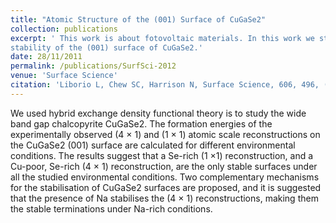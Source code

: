 ```yaml
---
title: "Atomic Structure of the (001) Surface of CuGaSe2"
collection: publications
excerpt: ' This work is about fotovoltaic materials. In this work we studied the
stability of the (001) surface of CuGaSe2.' 
date: 28/11/2011
permalink: /publications/SurfSci-2012
venue: 'Surface Science'
citation: 'Liborio L, Chew SC, Harrison N, Surface Science, 606, 496, (2012).'
---
```

We used hybrid exchange density functional theory is to study the wide band gap chalcopyrite CuGaSe2. The formation
energies of the experimentally observed (4 × 1) and (1 × 1) atomic scale reconstructions on the
CuGaSe2 (001) surface are calculated for different environmental conditions. The results suggest that a Se-rich
(1 ×1) reconstruction, and a Cu-poor, Se-rich (4 × 1) reconstruction, are the only stable surfaces under
all the studied environmental conditions. Two complementary mechanisms for the stabilisation of CuGaSe2
surfaces are proposed, and it is suggested that the presence of Na stabilises the (4 × 1) reconstructions, making
them the stable terminations under Na-rich conditions.

